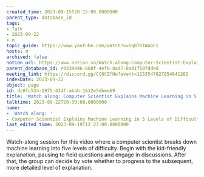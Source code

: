 ```yaml
---
created_time: 2023-09-15T20:15:00.0000000
parent_type: database_id
tags:
- Talk
- 2023-09-22
- π
topic_guide: https://www.youtube.com/watch?v=5q87K1WaoFI
hosts: π
archived: false
notion_url: https://www.notion.so/Watch-along-Computer-Scientist-Explains-Machine-Learning-in-5-Levels-of-Difficulty-WIRED-dc0fc5241975414fabab1612e5dbee69
parent_database_id: e9339446-880f-4ef0-8ad7-8ad1f507dded
meeting_link: https://discord.gg/CC6CZfHe?event=1153547827054641262
indexDate: 2023-09-22
object: page
id: dc0fc524-1975-414f-abab-1612e5dbee69
title: 'Watch along: Computer Scientist Explains Machine Learning in 5 Levels of Difficulty | WIRED'
talktime: 2023-09-22T20:30:00.0000000
name:
- 'Watch along: '
- Computer Scientist Explains Machine Learning in 5 Levels of Difficulty | WIRED
last_edited_time: 2023-09-19T12:27:00.0000000
---
```



Watch-along session for this video where a computer scientist breaks down machine learning into five levels of difficulty.
Begin with the kid-friendly explanation, pausing to field questions and engage in discussions. After that, the group can decide by vote whether to progress to the subsequent, more detailed level of explanation.

























